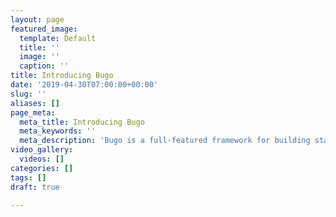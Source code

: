 ```yaml
---
layout: page
featured_image:
  template: Default
  title: ''
  image: ''
  caption: ''
title: Introducing Bugo
date: '2019-04-30T07:00:00+00:00'
slug: ''
aliases: []
page_meta:
  meta_title: Introducing Bugo
  meta_keywords: ''
  meta_description: 'Bugo is a full-featured framework for building static websites. '
video_gallery:
  videos: []
categories: []
tags: []
draft: true

---
```

